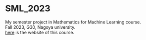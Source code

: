 # SML_2023
My semester project in Mathematics for Machine Learning course.   
Fall 2023, G30, Nagoya university.   
[here](https://www.henrikbachmann.com/mml2023.html) is the website of this course. 
